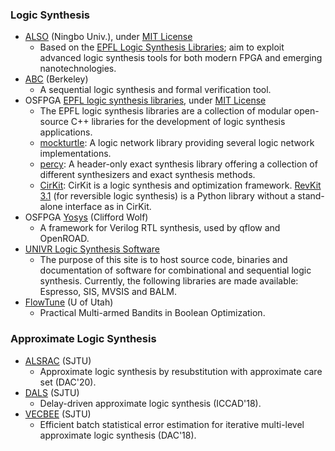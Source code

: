 ### Logic Synthesis
 - [ALSO](https://github.com/nbulsi/also) (Ningbo Univ.), under [MIT License](https://github.com/nbulsi/also/blob/master/LICENSE)
   - Based on the [EPFL Logic Synthesis Libraries](https://github.com/lsils/lstools-showcase); aim to exploit advanced logic synthesis tools for both modern FPGA and emerging nanotechnologies.
- [ABC](https://github.com/berkeley-abc/abc) (Berkeley)
   - A sequential logic synthesis and formal verification tool.
 - OSFPGA [EPFL logic synthesis libraries](https://github.com/lsils/lstools-showcase), under [MIT License](https://github.com/lsils/lstools-showcase/blob/master/LICENSE)
   - The EPFL logic synthesis libraries are a collection of modular open-source C++ libraries for the development of logic synthesis applications.
   - [mockturtle](https://github.com/lsils/mockturtle): A logic network library providing several logic network implementations.
   - [percy](https://github.com/whaaswijk/percy): A header-only exact synthesis library offering a collection of different synthesizers and exact synthesis methods.
   - [CirKit](https://github.com/msoeken/cirkit): CirKit is a logic synthesis and optimization framework. [RevKit 3.1](https://github.com/msoeken/revkit) (for reversible logic synthesis) is a Python library without a stand-alone interface as in CirKit. 
 - OSFPGA [Yosys](https://github.com/YosysHQ/yosys) (Clifford Wolf)
   - A framework for Verilog RTL synthesis, used by qflow and OpenROAD.
 - [UNIVR Logic Synthesis Software](https://jackhack96.github.io/logic-synthesis/index.html)
   - The purpose of this site is to host source code, binaries and documentation of software for combinational and sequential logic synthesis. Currently, the following libraries are made available: Espresso, SIS, MVSIS and BALM.
 - [FlowTune](https://github.com/Yu-Utah/FlowTune) (U of Utah)
   - Practical Multi-armed Bandits in Boolean Optimization.

### Approximate Logic Synthesis
- [ALSRAC](https://github.com/SJTU-ECTL/ALSRAC) (SJTU)
  - Approximate logic synthesis by resubstitution with approximate care set (DAC'20).
- [DALS](https://github.com/SJTU-ECTL/DALS) (SJTU)
  - Delay-driven approximate logic synthesis (ICCAD'18).
- [VECBEE](https://github.com/SJTU-ECTL/VECBEE) (SJTU)
  - Efficient batch statistical error estimation for iterative multi-level approximate logic synthesis (DAC'18).
